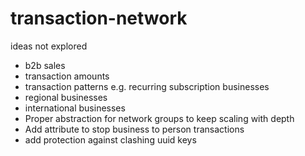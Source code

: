 # transaction-network

ideas not explored 
- b2b sales
- transaction amounts
- transaction patterns e.g. recurring subscription businesses
- regional businesses 
- international businesses
- Proper abstraction for network groups to keep scaling with depth
- Add attribute to stop business to person transactions
- add protection against clashing uuid keys